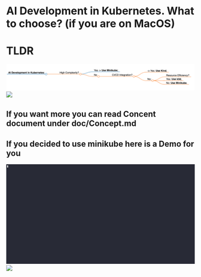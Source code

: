 # AI Development in Kubernetes. What to choose? (if you are on MacOS)

# TLDR

![AI Development in Kubernetes](https://raw.githubusercontent.com/diamonce/AsciiArtify/main/doc/mindmap.png)
<img src="![AI Development in Kubernetes](https://raw.githubusercontent.com/diamonce/AsciiArtify/main/doc/mindmap.png)">


## If you want more you can read Concent document under doc/Concept.md

## If you decided to use minikube here is a Demo for you

![Install Minikube and deploy](https://github.com/diamonce/AsciiArtify/blob/main/mink.gif?raw=true)
<img src="![Install Minikube and deploy](https://github.com/diamonce/AsciiArtify/blob/main/mink.gif?raw=true)">


